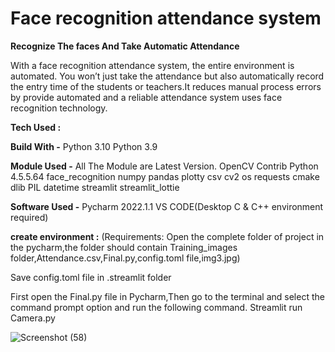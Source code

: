 
# Face recognition attendance system
__Recognize The faces And Take Automatic Attendance__




With a face recognition attendance system, the entire environment is automated. You won’t just take the attendance but also automatically record the entry time of the students or teachers.It reduces manual process errors by provide automated and a reliable attendance system uses face recognition technology.


__Tech Used :__

__Build With -__
Python 3.10
Python 3.9


__Module Used -__
All The Module are Latest Version.
OpenCV Contrib  Python 4.5.5.64
face_recognition
numpy
pandas
plotty
csv
cv2
os
requests
cmake
dlib
PIL
datetime
streamlit
streamlit_lottie

__Software Used -__
Pycharm 2022.1.1
VS CODE(Desktop C & C++ environment required)

__create environment :__
(Requirements: Open the complete folder of project in the pycharm,the folder should contain Training_images folder,Attendance.csv,Final.py,config.toml file,img3.jpg) 


Save config.toml file in .streamlit folder 

First open the Final.py file in Pycharm,Then go to the terminal and select the command prompt option and run the following command.
Streamlit run Camera.py



![Screenshot (58)](https://user-images.githubusercontent.com/106415423/170851810-b466c254-d173-4a64-8269-b8e5404ab6ab.png)
